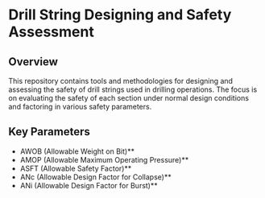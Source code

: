 # Drill String Designing and Safety Assessment

## Overview

This repository contains tools and methodologies for designing and assessing the safety of drill strings used in drilling operations. The focus is on evaluating the safety of each section under normal design conditions and factoring in various safety parameters.

## Key Parameters

- AWOB (Allowable Weight on Bit)**
- AMOP (Allowable Maximum Operating Pressure)**
- ASFT (Allowable Safety Factor)**
- ANc (Allowable Design Factor for Collapse)**
- ANi (Allowable Design Factor for Burst)**
